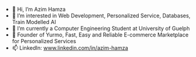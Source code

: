 - 👋 Hi, I’m Azim Hamza
- 👀 I’m interested in Web Development, Personalized Service, Databases, Train Modelled AI
- 🌱 I’m currently a Computer Engineering Student at University of Guelph
- 💞️ Founder of Yurmo,  Fast, Easy and Reliable E-commerce Marketplace for Personalized Services
- 📫 LinkedIn: www.linkedin.com/in/azim-hamza
 

<!---
azimhamza/azimhamza is a ✨ special ✨ repository because its `README.md` (this file) appears on your GitHub profile.
You can click the Preview link to take a look at your changes.
--->
